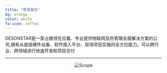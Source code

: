 ```yaml
---
title: "愿景服务"
bg: orange
color: white
fa-icon: coffee
---
```


DESONSTAR是一家占据领先位置、专业提供物联网及热管理全面解决方案的公司,拥有从底层硬件设备、软件接入平台、现场项目实施的全方位能力。可以跨行业、跨领域进行快速开发和项目交付

---- 

<div style='text-align:center'>
<img class="img-sponsor" alt="Scope" src="{{ site.baseurl }}/img/why.png" style=" ">
</div>
